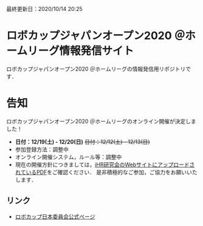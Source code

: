 最終更新日：2020/10/14 20:25

# ロボカップジャパンオープン2020 ＠ホームリーグ情報発信サイト
ロボカップジャパンオープン2020 ＠ホームリーグの情報発信用リポジトリです．

# 告知
ロボカップジャパンオープン2020 ＠ホームリーグのオンライン開催が決定しました！
- **日付：12/19(土) - 12/20(日)** ~~日付：12/12(土) - 12/13(日)~~
- 参加登録方法：調整中
- オンライン開催システム，ルール等：調整中
- 現在の開催方針につきましては，[iHR研究会のWebサイトにアップロードされているPDF](https://drive.google.com/file/d/13UWuIczHnoTZCJEmtBwmEhNA-fjLnsEL/view)をご確認ください．
是非積極的なご参加，ご協力をお願いいたします．

## リンク
- [ロボカップ日本委員会公式ページ](http://www.robocup.or.jp/japanopen2020/)

